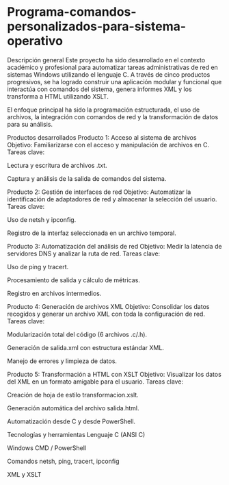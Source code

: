 # Programa-comandos-personalizados-para-sistema-operativo

Descripción general
Este proyecto ha sido desarrollado en el contexto académico y profesional para automatizar tareas administrativas de red en sistemas Windows utilizando el lenguaje C. A través de cinco productos progresivos, se ha logrado construir una aplicación modular y funcional que interactúa con comandos del sistema, genera informes XML y los transforma a HTML utilizando XSLT.

El enfoque principal ha sido la programación estructurada, el uso de archivos, la integración con comandos de red y la transformación de datos para su análisis.

Productos desarrollados
Producto 1: Acceso al sistema de archivos
Objetivo: Familiarizarse con el acceso y manipulación de archivos en C.
Tareas clave:

Lectura y escritura de archivos .txt.

Captura y análisis de la salida de comandos del sistema.

Producto 2: Gestión de interfaces de red
Objetivo: Automatizar la identificación de adaptadores de red y almacenar la selección del usuario.
Tareas clave:

Uso de netsh y ipconfig.

Registro de la interfaz seleccionada en un archivo temporal.

Producto 3: Automatización del análisis de red
Objetivo: Medir la latencia de servidores DNS y analizar la ruta de red.
Tareas clave:

Uso de ping y tracert.

Procesamiento de salida y cálculo de métricas.

Registro en archivos intermedios.

Producto 4: Generación de archivos XML
Objetivo: Consolidar los datos recogidos y generar un archivo XML con toda la configuración de red.
Tareas clave:

Modularización total del código (6 archivos .c/.h).

Generación de salida.xml con estructura estándar XML.

Manejo de errores y limpieza de datos.

Producto 5: Transformación a HTML con XSLT
Objetivo: Visualizar los datos del XML en un formato amigable para el usuario.
Tareas clave:

Creación de hoja de estilo transformacion.xslt.

Generación automática del archivo salida.html.

Automatización desde C y desde PowerShell.

Tecnologías y herramientas
Lenguaje C (ANSI C)

Windows CMD / PowerShell

Comandos netsh, ping, tracert, ipconfig

XML y XSLT
